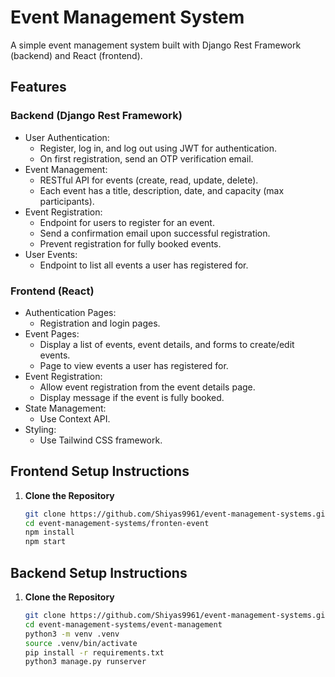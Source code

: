 # Event Management System

A simple event management system built with Django Rest Framework (backend) and React (frontend).

## Features

### Backend (Django Rest Framework)
- User Authentication:
  - Register, log in, and log out using JWT for authentication.
  - On first registration, send an OTP verification email.
- Event Management:
  - RESTful API for events (create, read, update, delete).
  - Each event has a title, description, date, and capacity (max participants).
- Event Registration:
  - Endpoint for users to register for an event.
  - Send a confirmation email upon successful registration.
  - Prevent registration for fully booked events.
- User Events:
  - Endpoint to list all events a user has registered for.

### Frontend (React)
- Authentication Pages:
  - Registration and login pages.
- Event Pages:
  - Display a list of events, event details, and forms to create/edit events.
  - Page to view events a user has registered for.
- Event Registration:
  - Allow event registration from the event details page.
  - Display message if the event is fully booked.
- State Management:
  - Use Context API.
- Styling:
  - Use Tailwind CSS framework.

## Frontend Setup Instructions

1. **Clone the Repository**
   ```sh
   git clone https://github.com/Shiyas9961/event-management-systems.git
   cd event-management-systems/fronten-event
   npm install
   npm start

## Backend Setup Instructions

1. **Clone the Repository**
   ```sh
   git clone https://github.com/Shiyas9961/event-management-systems.git
   cd event-management-systems/event-management
   python3 -m venv .venv
   source .venv/bin/activate
   pip install -r requirements.txt
   python3 manage.py runserver